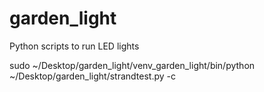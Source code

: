 # garden_light
Python scripts to run LED lights

sudo ~/Desktop/garden_light/venv_garden_light/bin/python ~/Desktop/garden_light/strandtest.py -c

